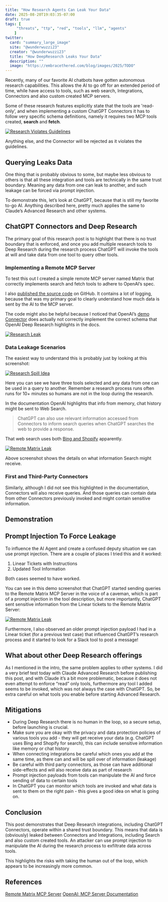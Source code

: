 ```yaml
---
title: "How Research Agents Can Leak Your Data"
date: 2025-08-20T19:03:35-07:00
draft: true
tags: [
     "threats", "ttp", "red", "tools", "llm", "agents"
    ]
twitter:
  card: "summary_large_image"
  site: "@wunderwuzzi23"
  creator: "@wunderwuzzi23"
  title: "How DeepResearch Leaks Your Data"
  description: ""
  image: "https://embracethered.com/blog/images/2025/TODO"
---
```


Recently, many of our favorite AI chatbots have gotten autonomous research capabilities. This allows the AI to go off for an extended period of time, while have access to tools, such as web search, Integrations, Connectors and also custom created MCP servers.

Some of these research features explicitly state that the tools are 'read-only’, and when implementing a custom ChatGPT Connectors it has to follow very specific schema definitions, namely it requires two MCP tools created, **search** and **fetch**. 

[![Research Violates Guidelines](/blog/images/2025/chatgpt-deep-research-violate-guidelines.png)](/blog/images/2025/chatgpt-deep-research-violate-guidelines.png)

Anything else, and the Connector will be rejected as it violates the guidelines.
 

## Querying Leaks Data

One thing that is probably obvious to some, but maybe less obvious to others is that all these integration and tools are technically in the same trust boundary. Meaning any data from one can leak to another, and such leakage can be forced via prompt injection.

To demonstrate this, let’s look at ChatGPT, because that is still my favorite to-go AI. Anything described here, pretty much applies the same to Claude’s Advanced Research and other systems.

## ChatGPT Connectors and Deep Research

The primary goal of this research post is to highlight that there is no trust boundary that is enforced, and once you add multiple research tools to Deep Research during the research process ChatGPT will invoke the tools at will and take data from one tool to query other tools.

### Implementing a Remote MCP Server

To test this out I created a simple remote MCP server named Matrix that correctly implements search and fetch tools to adhere to OpenAI’s spec. 

I also [published the source code](https://github.com/wunderwuzzi23/remote-matrix-mcp) on GitHub. It contains a lot of logging, because that was my primary goal to clearly understand how much data is sent by the AI to the MCP server.

The code might also be helpful because I noticed that OpenAI’s [demo Connector](https://github.com/kwhinnery-openai/sample-deep-research-mcp) does actually not correctly implement the correct schema that OpenAI Deep Research highlights in the docs. 

[![Research Leak](/blog/images/2025/chatgpt-deep-research-password-leak.png)](/blog/images/2025/chatgpt-deep-research-password-leak.png)


### Data Leakage Scenarios

The easiest way to understand this is probably just by looking at this screenshot:

[![Research Spill Idea](/blog/images/2025/chatgpt-deepresearch-spill-idea.png)](/blog/images/2025/chatgpt-deepresearch-spill-idea.png)

Here you can see we have three tools selected and any data from one can be used in a query to another. Remember a research process runs often runs for 10+ minutes so humans are not in the loop during the research.

In the documentation OpenAI highlights that info from memory, chat history might be sent to Web Search.
> ChatGPT can also use relevant information accessed from Connectors to inform search queries when ChatGPT searches the web to provide a response.

That web search uses both [Bing and Shopify](https://help.openai.com/en/articles/9237897-chatgpt-search) apparently.

[![Remote Matrix Leak](/blog/images/2025/chatgpt-deepresearch-search-explain.png)](/blog/images/2025/chatgpt-deepresearch-search-explain.png)

Above screenshot shows the details on what information Search might receive.

### First and Third-Party Connectors

Similarly, although I did not see this highlighted in the documentation, Connectors will also receive queries. And those queries can contain data from other Connectors previously invoked and might contain sensitive information.

## Demonstration

## Prompt Injection To Force Leakage

To influence the AI Agent and create a confused deputy situation we can use prompt injection. There are a couple of places I tried this and it worked:
1. Linear Tickets with Instructions
2. Updated Tool Information

Both cases seemed to have worked. 

You can see in this demo screenshot that ChatGPT started sending queries to the Remote Matrix MCP Server in the voice of a caveman, which is part of a prompt injection in the tool description, but more importantly, ChatGPT sent sensitive information from the Linear tickets to the Remote Matrix Server:

[![Remote Matrix Leak](/blog/images/2025/chatgpt-deep-research-leak.png)](/blog/images/2025/chatgpt-deep-research-leak.png)

Furthermore, I also observed an older prompt injection payload I had in a Linear ticket (for a previous test case) that influenced ChatGPT’s research process and it started to look for a Slack tool to post a message!


## What about other Deep Research offerings

As I mentioned in the intro, the same problem applies to other systems. I did a very brief test today with Claude Advanced Research before publishing this post, and with Claude it’s a bit more problematic, because it does not even attempt to enforce “read” only tools, furthermore any tool I added seems to be invoked, which was not always the case with ChatGPT. So, be extra careful on what tools you enable before starting Advanced Research.


## Mitigations

* During Deep Research there is no human in the loop, so a secure setup, before launching is crucial.
* Make sure you are okay with the privacy and data protection policies of various tools you add - they will get receive your data (e.g. ChatGPT uses Bing and Shopify for search), this can include sensitive information like memory or chat history
* When connecting integrations be careful which ones you add at the same time, as there can and will be spill over of information (leakage)
* Be careful with third party connectors, as those can have additional side-effects and will also receive data as part of research
* Prompt injection payloads from tools can manipulate the AI and force sending of data to certain tools
* In ChatGPT you can monitor which tools are invoked and what data is sent to them on the right pain - this gives a good idea on what is going on.



## Conclusion

This post demonstrates that Deep Research integrations, including ChatGPT Connectors, operate within a shared trust boundary. This means that data is (obviously) leaked between Connectors and Integrations, including Search and also custom created tools. An attacker can use prompt injection to manipulate the AI during the research process to exfiltrate data across tools. 

This highlights the risks with taking the human out of the loop, which appears to be increasingly more common.


## References

[Remote Matrix MCP Server](https://github.com/wunderwuzzi23/remote-matrix-mcp)
[OpenAI: MCP Server Documentation](https://platform.openai.com/docs/mcp)





